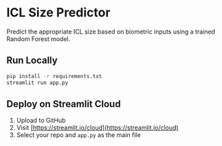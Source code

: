 # ICL Size Predictor

Predict the appropriate ICL size based on biometric inputs using a trained Random Forest model.

## Run Locally

```bash
pip install -r requirements.txt
streamlit run app.py
```

## Deploy on Streamlit Cloud

1. Upload to GitHub
2. Visit [https://streamlit.io/cloud](https://streamlit.io/cloud)
3. Select your repo and `app.py` as the main file
